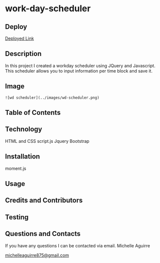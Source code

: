 # work-day-scheduler

## Deploy

[Deployed Link](https://michelle-aguirre.github.io/michelle_portfolio/)

## Description

In this project I created a workday scheduler using JQuery and Javascript. This scheduler allows you to input information per time block and save it. 

## Image

	![wd scheduler](../images/wd-scheduler.png)

## Table of Contents

## Technology

HTML and CSS
script.js
Jquery
Bootstrap

## Installation
moment.js

## Usage

## Credits and Contributors

## Testing

## Questions and Contacts

If you have any questions I can be contacted via email. 
Michelle Aguirre

[michelleaguirre875@gmail.com](mailto:michelleaguirre875@gmail.com)